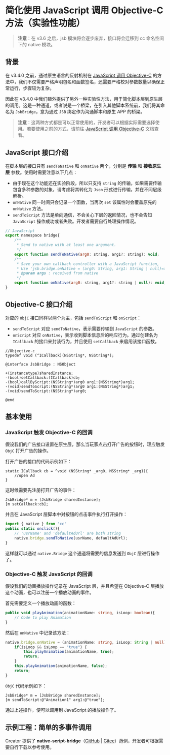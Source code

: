# 简化使用 JavaScript 调用 Objective-C 方法（实验性功能）

> **注意**：在 v3.6 之后，jsb 模块将会逐步废弃，接口将会迁移到 cc 命名空间下的 native 模块。

## 背景

在 v3.4.0 之前，通过原生语言的反射机制在 [JavaScript 调用 Objective-C](./oc-reflection.md) 的方法中，我们不仅需要严格声明包名和函数签名，还需要严格校对参数数量以确保正常运行，步骤较为复杂。

因此在 v3.4.0 中我们额外提供了另外一种实验性方法，用于简化脚本层到原生层的调用。这是一种通道，或者说是一个桥梁，在引入其他脚本系统前，我们将其命名为 `JsbBridge`，意为通过 `JSB` 绑定作为沟通脚本和原生 APP 的桥梁。

> **注意**：这两种方式都是可以正常使用的，开发者可以根据实际需要选择使用。若要使用之前的方式，请前往 [JavaScript 调用 Objective-C](./oc-reflection.md) 文档查看。

## JavaScript 接口介绍

在脚本层的接口只有 `sendToNative` 和 `onNative` 两个，分别是 **传输** 和 **接收原生层** 参数。使用时需要注意以下几点：

- 由于现在这个功能还在实验阶段，所以只支持 `string` 的传输，如果需要传输包含多种参数的对象，请考虑将其转化为 `Json` 形式进行传输，并在不同层级解析。
- `onNative` 同一时间只会记录一个函数，当再次 `set` 该属性时会覆盖原先的 `onNative` 方法。
- `sendToScript` 方法是单向通信，不会关心下层的返回情况，也不会告知 `JavaScript` 操作成功或者失败。开发者需要自行处理操作情况。

```js
// JavaScript
export namespace bridge{
    /**
     * Send to native with at least one argument.
     */
    export function sendToNative(arg0: string, arg1?: string): void;
    /**
     * Save your own callback controller with a JavaScript function,
     * Use 'jsb.bridge.onNative = (arg0: String, arg1: String | null)=>{...}'
     * @param args : received from native
     */
    export function onNative(arg0: string, arg1?: string | null): void;
}
```

## Objective-C 接口介绍

对应的 `ObjC` 接口同样以两个为主，包括 `sendToScript` 和 `onScript`：

- `sendToScript` 对应 `sendToNative`，表示需要传输到 `JavaScript` 的参数。
- `onScript` 对应 `onNative`，表示收到脚本信息后的响应行为。通过创建名为 `ICallback` 的接口来封装行为，并且使用 `setCallback` 来启用该接口函数。

```objc
//Objective-c
typedef void (^ICallback)(NSString*, NSString*);

@interface JsbBridge : NSObject

+(instancetype)sharedInstance;
-(bool)setCallback:(ICallback)cb;
-(bool)callByScript:(NSString*)arg0 arg1:(NSString*)arg1;
-(void)sendToScript:(NSString*)arg0 arg1:(NSString*)arg1;
-(void)sendToScript:(NSString*)arg0;

@end
```

## 基本使用

### JavaScript 触发 Objective-C 的回调

假设我们的广告接口设置在原生层，那么当玩家点击打开广告的按钮时，理应触发 `ObjC` 打开广告的操作。

打开广告的接口的代码示例如下：

```ObjC
static ICallback cb = ^void (NSString* _arg0, MSString* _arg1){
    //open Ad
}
```

这时候需要先注册打开广告的事件：

```ObjC
JsbBridge* m = [JsbBridge sharedInstance];
[m setCallback:cb];
```

并且在 JavaScript 层脚本中对按钮的点击事件执行打开操作：

```ts
import { native } from 'cc'
public static onclick(){
    // 'usrName' and 'defaultAdUrl' are both string
    native.bridge.sendToNative(usrName, defaultAdUrl);
} 
```

这样就可以通过 `native.Bridge` 这个通道将需要的信息发送到 `ObjC` 层进行操作了。

### Objective-C 触发 JavaScript 的回调

假设我们的动画播放操作记录在 JavaScript 层，并且希望在 Objective-C 层播放这个动画，也可以注册一个播放动画的事件。

首先需要定义一个播放动画的函数：

```ts
public void playAnimation(animationName: string, isLoop: boolean){
    // Code to play Animation
}
```

然后在 `onNative` 中记录该方法：

```ts
native.bridge.onNative = (animationName: string, isLoop: String | null):void=>{
    if(isLoop && isLoop == "true") {
        this.playAnimation(animationName, true);
        return;
    }
    this.playAnimation(animationName, false);
    return;
}
```

`ObjC` 代码示例如下：

```ObjC
JsbBridge* m = [JsbBridge sharedInstance];
[m sendToScript:@"Animation1" arg1:@"true"];
```

通过上述操作，便可以调用到 JavaScript 的播放操作了。

## 示例工程：简单的多事件调用

Creator 提供了 **native-script-bridge**（[GitHub](https://github.com/cocos-creator/example-3d/tree/v3.7/native-script-bridge) | [Gitee](https://gitee.com/mirrors_cocos-creator/example-3d/tree/v3.7/native-script-bridge)）范例，开发者可根据需要自行下载以参考使用。
